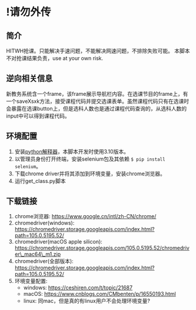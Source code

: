 # !请勿外传

## 简介
HITWH抢课。只能解决手速问题，不能解决网速问题，不排除失败可能。
本脚本不对抢课结果负责，use at your own risk.

## 逆向相关信息
新教务系统含一个frame，该frame展示导航栏内容。在选课节目的frame上，有一个saveXsxk方法，接受课程代码并提交选课表单。虽然课程代码只有在选课时会暴露在选课button上，但是选科人数也是通过课程代码查询的，从选科人数的input中可以得到课程代码。

## 环境配置
1. 安装[python解释器](https://www.python.org)，本脚本开发时使用3.10版本。
2. 以管理员身份打开终端，安装selenium包及其依赖 `$ pip install selenium`。
3. 下载chrome driver并将其添加到环境变量，安装chrome浏览器。
4. 运行get\_class.py脚本

## 下载链接
1. chrome浏览器: https://www.google.cn/intl/zh-CN/chrome/
2. chromedriver(windows): https://chromedriver.storage.googleapis.com/index.html?path=105.0.5195.52/
3. chromedriver(macOS apple silicon): https://chromedriver.storage.googleapis.com/105.0.5195.52/chromedriver\_mac64\_m1.zip
4. chromedriver(全部版本): https://chromedriver.storage.googleapis.com/index.html?path=105.0.5195.52/
5. 环境变量配置:
	- windows: https://ceshiren.com/t/topic/21687
	- macOS: https://www.cnblogs.com/CMbenten/p/16550193.html
	- linux: 同mac，但是真的有linux用户不会处理环境变量?
